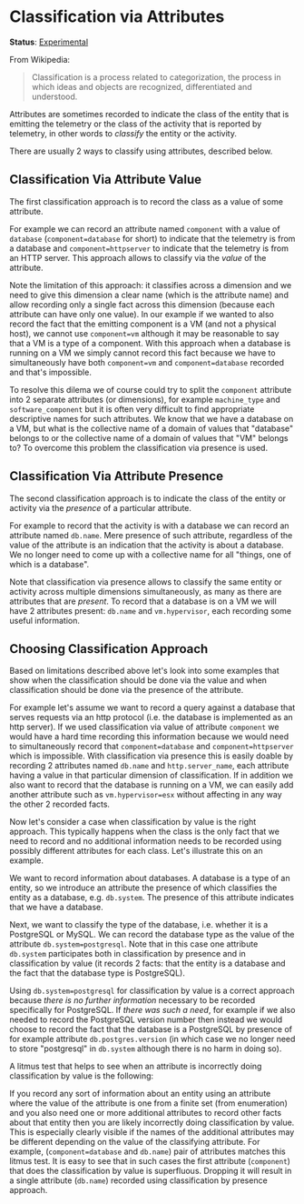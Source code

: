 # Classification via Attributes

**Status**: [Experimental](../document-status.md)

From Wikipedia:
> Classification is a process related to categorization, the process in which
> ideas and objects are recognized, differentiated and understood.

Attributes are sometimes recorded to indicate the class of the entity that is
emitting the telemetry or the class of the activity that is reported by
telemetry, in other words to _classify_ the entity or the activity.

There are usually 2 ways to classify using attributes, described below.

## Classification Via Attribute Value

The first classification approach is to record the class as a value of some
attribute.

For example we can record an attribute named `component` with a value of
`database` (`component=database` for short) to indicate that the telemetry is
from a database and `component=httpserver` to indicate that the telemetry is
from an HTTP server. This approach allows to classify via the _value_ of the
attribute.

Note the limitation of this approach: it classifies across a dimension and we
need to give this dimension a clear name (which is the attribute name) and allow
recording only a single fact across this dimension (because each attribute can
have only one value). In our example if we wanted to also record the fact that
the emitting component is a VM (and not a physical host), we cannot use
`component=vm` although it may be reasonable to say that a VM is a type of a
component. With this approach when a database is running on a VM we simply
cannot record this fact because we have to simultaneously have both
`component=vm` and `component=database` recorded and that's impossible.

To resolve this dilema we of course could try to split the `component` attribute
into 2 separate attributes (or dimensions), for example `machine_type` and
`software_component` but it is often very difficult to find appropriate
descriptive names for such attributes. We know that we have a database on a VM,
but what is the collective name of a domain of values that "database" belongs to
or the collective name of a domain of values that "VM" belongs to? To overcome
this problem the classification via presence is used.

## Classification Via Attribute Presence

The second classification approach is to indicate the class of the entity or
activity via the _presence_ of a particular attribute.

For example to record that the activity is with a database we can record an
attribute named `db.name`. Mere presence of such attribute, regardless of the
value of the attribute is an indication that the activity is about a database.
We no longer need to come up with a collective name for all "things, one of
which is a database".

Note that classification via presence allows to classify the same entity or
activity across multiple dimensions simultaneously, as many as there are
attributes that are _present_. To record that a database is on a VM we will have
2 attributes present: `db.name` and `vm.hypervisor`, each recording some useful
information.

## Choosing Classification Approach

Based on limitations described above let's look into some examples that show
when the classification should be done via the value and when classification
should be done via the presence of the attribute.

For example let's assume we want to record a query against a database that
serves requests via an http protocol (i.e. the database is implemented as an
http server). If we used classification via value of attribute `component` we
would have a hard time recording this information because we would need to
simultaneously record that `component=database` and `component=httpserver` which
is impossible. With classification via presence this is easily doable by
recording 2 attributes named `db.name` and `http.server_name`, each attribute
having a value in that particular dimension of classification. If in addition we
also want to record that the database is running on a VM, we can easily add
another attribute such as `vm.hypervisor=esx` without affecting in any way the
other 2 recorded facts.

Now let's consider a case when classification by value is the right approach.
This typically happens when the class is the only fact that we need to record
and no additional information needs to be recorded using possibly different
attributes for each class. Let's illustrate this on an example.

We want to record information about databases. A database is a type of an
entity, so we introduce an attribute the presence of which classifies the entity
as a database, e.g. `db.system`. The presence of this attribute indicates that
we have a database.

Next, we want to classify the type of the database, i.e. whether it is a
PostgreSQL or MySQL. We can record the database type as the value of the
attribute `db.system=postgresql`. Note that in this case one attribute
`db.system` participates both in classification by presence and in
classification by value (it records 2 facts: that the entity is a database and
the fact that the database type is PostgreSQL).

Using `db.system=postgresql` for classification by value is a correct approach
because _there is no further information_ necessary to be recorded specifically
for PostgreSQL. If _there was such a need_, for example if we also needed to
record the PostgreSQL version number then instead we would choose to record the
fact that the database is a PostgreSQL by presence of for example attribute
`db.postgres.version` (in which case we no longer need to store "postgresql" in
`db.system` although there is no harm in doing so).

A litmus test that helps to see when an attribute is incorrectly doing
classification by value is the following:

If you record any sort of information about an entity using an attribute where
the value of the attribute is one from a finite set (from enumeration) and you
also need one or more additional attributes to record other facts about that
entity then you are likely incorrectly doing classification by value. This is
especially clearly visible if the names of the additional attributes may be
different depending on the value of the classifying attribute. For example,
(`component=database` and `db.name`) pair of attributes matches this litmus
test. It is easy to see that in such cases the first attribute (`component`)
that does the classification by value is superfluous. Dropping it will result in
a single attribute (`db.name`) recorded using classification by presence
approach.
